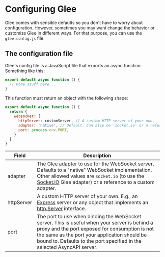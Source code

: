 # Configuring Glee

Glee comes with sensible defaults so you don't have to worry about configuration. However, sometimes you may want change the behavior or customize Glee in different ways. For that purpose, you can use the `glee.config.js` file.

## The configuration file

Glee's config file is a JavaScript file that exports an async function. Something like this:

```js
export default async function () {
  // More stuff here...
}
```

This function must return an object with the following shape:

```js
export default async function () {
  return {
    websocket: {
      httpServer: customServer, // A custom HTTP server of your own.
      adapter: 'native', // Default. Can also be 'socket.io' or a reference to a custom adapter.
      port: process.env.PORT,
    }
  }
}
```

|Field|Description|
|---|---|
|adapter|The Glee adapter to use for the WebSocket server. Defaults to a "native" WebSocket implementation. Other allowed values are `socket.io` (to use the [Socket.IO](https://socket.io/) Glee adapter) or a reference to a custom adapter.
|httpServer|A custom HTTP server of your own. E.g., an [Express](https://expressjs.com/en/4x/api.html) server or any object that implements an [http.Server](https://nodejs.org/api/http.html#http_class_http_server) interface.
|port|The port to use when binding the WebSocket server. This is useful when your server is behind a proxy and the port exposed for consumption is not the same as the port your application should be bound to. Defaults to the port specified in the selected AsyncAPI server.
